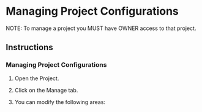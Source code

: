 # Managing Project Configurations
NOTE: To manage a project you MUST have OWNER access to that project.

## Instructions
### Managing Project Configurations
1. Open the Project.

2. Click on the Manage tab.
3. You can modify the following areas: 

